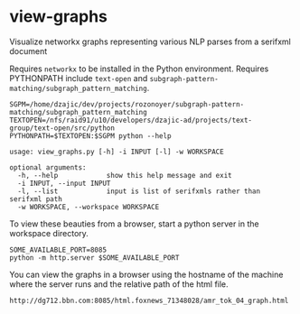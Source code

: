 # view-graphs

Visualize networkx graphs representing various NLP parses from a serifxml document

Requires `networkx` to be installed in the Python environment.  Requires PYTHONPATH include `text-open` and `subgraph-pattern-matching/subgraph_pattern_matching`.

```
SGPM=/home/dzajic/dev/projects/rozonoyer/subgraph-pattern-matching/subgraph_pattern_matching
TEXTOPEN=/nfs/raid91/u10/developers/dzajic-ad/projects/text-group/text-open/src/python
PYTHONPATH=$TEXTOPEN:$SGPM python --help

usage: view_graphs.py [-h] -i INPUT [-l] -w WORKSPACE

optional arguments:
  -h, --help            show this help message and exit
  -i INPUT, --input INPUT
  -l, --list            input is list of serifxmls rather than serifxml path
  -w WORKSPACE, --workspace WORKSPACE
```

To view these beauties from a browser, start a python server in the workspace directory.
```
SOME_AVAILABLE_PORT=8085
python -m http.server $SOME_AVAILABLE_PORT
```
You can view the graphs in a browser using the hostname of the machine where the server runs and the relative path of the html file.
```
http://dg712.bbn.com:8085/html.foxnews_71348028/amr_tok_04_graph.html
```
